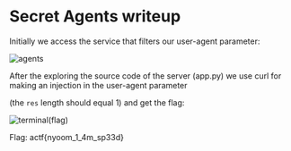 # Secret Agents writeup

Initially we access the service that filters our user-agent parameter:

![agents](https://user-images.githubusercontent.com/57829161/77067437-01208080-69f6-11ea-9ad6-7509b27dda48.png)

After the exploring the source code of the server (app.py) we use curl for making an injection in the user-agent parameter 

(the `res` length should equal 1) and get the flag:

![terminal(flag)](https://user-images.githubusercontent.com/57829161/77067904-bc491980-69f6-11ea-9eaa-6b7a54775a21.png)

Flag: actf{nyoom_1_4m_sp33d}

